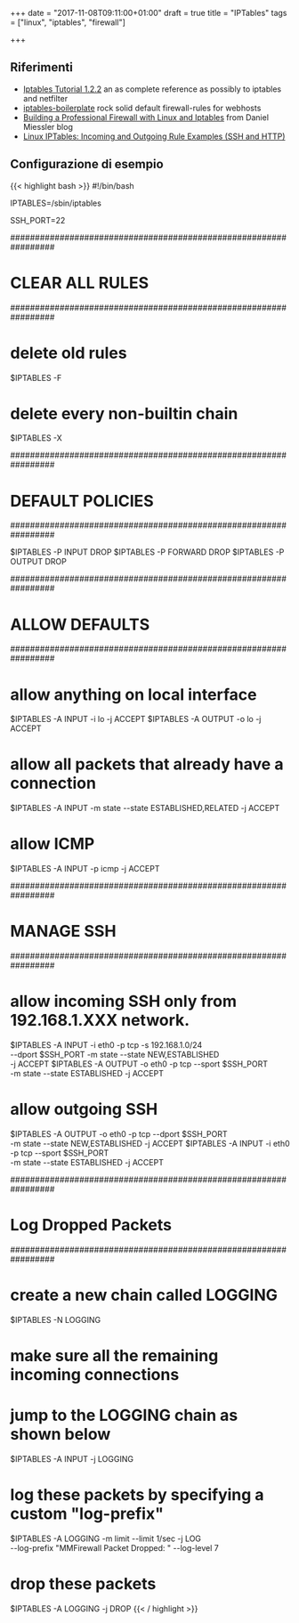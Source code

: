 +++
date = "2017-11-08T09:11:00+01:00"
draft = true
title = "IPTables"
tags = ["linux", "iptables", "firewall"]

+++

## Riferimenti

* [Iptables Tutorial 1.2.2](https://www.frozentux.net/iptables-tutorial/iptables-tutorial.html) an as complete reference as possibly to iptables and netfilter
* [iptables-boilerplate](https://github.com/bmaeser/iptables-boilerplate) rock solid default firewall-rules for webhosts
* [Building a Professional Firewall with Linux and Iptables](https://danielmiessler.com/blog/professional-firewall-iptables) from Daniel Miessler blog
* [Linux IPTables: Incoming and Outgoing Rule Examples (SSH and HTTP)](http://www.thegeekstuff.com/2011/03/iptables-inbound-and-outbound-rules/)

## Configurazione di esempio

{{< highlight bash >}}
#!/bin/bash

IPTABLES=/sbin/iptables

SSH_PORT=22

#################################################################
# CLEAR ALL RULES
#################################################################

# delete old rules
$IPTABLES -F
# delete every non-builtin chain
$IPTABLES -X


#################################################################
# DEFAULT POLICIES
#################################################################

$IPTABLES -P INPUT DROP
$IPTABLES -P FORWARD DROP
$IPTABLES -P OUTPUT DROP


#################################################################
# ALLOW DEFAULTS
#################################################################

# allow anything on local interface
$IPTABLES -A INPUT -i lo -j ACCEPT
$IPTABLES -A OUTPUT -o lo -j ACCEPT

# allow all packets that already have a connection
$IPTABLES -A INPUT -m state --state ESTABLISHED,RELATED -j ACCEPT

# allow ICMP
$IPTABLES -A INPUT -p icmp -j ACCEPT


#################################################################
# MANAGE SSH
#################################################################

# allow incoming SSH only from 192.168.1.XXX network.
$IPTABLES -A INPUT -i eth0 -p tcp -s 192.168.1.0/24 \
          --dport $SSH_PORT -m state --state NEW,ESTABLISHED \
		  -j ACCEPT
$IPTABLES -A OUTPUT -o eth0 -p tcp --sport $SSH_PORT \
          -m state --state ESTABLISHED -j ACCEPT

# allow outgoing SSH
$IPTABLES -A OUTPUT -o eth0 -p tcp --dport $SSH_PORT \
          -m state --state NEW,ESTABLISHED -j ACCEPT
$IPTABLES -A INPUT -i eth0 -p tcp --sport $SSH_PORT \
          -m state --state ESTABLISHED -j ACCEPT


#################################################################
# Log Dropped Packets
#################################################################

# create a new chain called LOGGING
$IPTABLES -N LOGGING

# make sure all the remaining incoming connections 
# jump to the LOGGING chain as shown below
$IPTABLES -A INPUT -j LOGGING

# log these packets by specifying a custom "log-prefix"
$IPTABLES -A LOGGING -m limit --limit 1/sec -j LOG \
          --log-prefix "MMFirewall Packet Dropped: " --log-level 7
 
# drop these packets
$IPTABLES -A LOGGING -j DROP
{{< / highlight >}}

